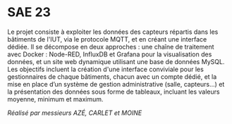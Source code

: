 # SAE 23
Le projet consiste à exploiter les données des capteurs répartis dans les bâtiments de l'IUT, via le protocole MQTT, et en créant une interface dédiée. Il se décompose en deux approches : une chaîne de traitement avec Docker : Node-RED, InfluxDB et Grafana pour la visualisation des données, et un site web dynamique utilisant une base de données MySQL. Les objectifs incluent la création d'une interface conviviale pour les gestionnaires de chaque bâtiments, chacun avec un compte dédié, et la mise en place d’un système de gestion administrative (salle, capteurs...) et la présentation des données sous forme de tableaux, incluant les valeurs moyenne, minimum et maximum.

*Réalisé par messieurs AZÉ, CARLET et MOINE*
